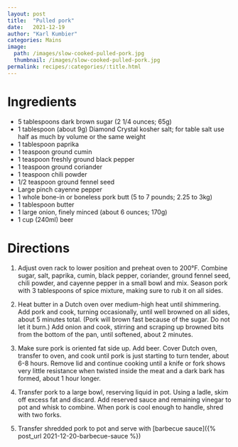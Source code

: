 ```yaml
---
layout: post
title:  "Pulled pork"
date:   2021-12-19
author: "Karl Kumbier"
categories: Mains
image:
  path: /images/slow-cooked-pulled-pork.jpg
  thumbnail: /images/slow-cooked-pulled-pork.jpg
permalink: recipes/:categories/:title.html
---
```


# Ingredients
* 5 tablespoons dark brown sugar (2 1/4 ounces; 65g)
* 1 tablespoon (about 9g) Diamond Crystal kosher salt; for table salt use half as much by volume or the same weight
* 1 tablespoon paprika
* 1 teaspoon ground cumin
* 1 teaspoon freshly ground black pepper
* 1 teaspoon ground coriander
* 1 teaspoon chili powder
* 1/2 teaspoon ground fennel seed
* Large pinch cayenne pepper
* 1 whole bone-in or boneless pork butt (5 to 7 pounds; 2.25 to 3kg)
* 1 tablespoon butter
* 1 large onion, finely minced (about 6 ounces; 170g)
* 1 cup (240ml) beer

# Directions

1. Adjust oven rack to lower position and preheat oven to 200°F. Combine
   sugar, salt, paprika, cumin, black pepper, coriander, ground fennel seed,
chili powder, and cayenne pepper in a small bowl and mix. Season pork with 3
tablespoons of spice mixture, making sure to rub it on all sides.

2. Heat butter in a Dutch oven over medium-high heat until shimmering. Add pork
   and cook, turning occasionally, until well browned on all sides, about 5
minutes total. (Pork will brown fast because of the sugar. Do not let it burn.)
Add onion and cook, stirring and scraping up browned bits from the bottom of the
pan, until softened, about 2 minutes.

3. Make sure pork is oriented fat side up. Add beer. Cover Dutch oven, transfer
   to oven, and cook until pork is just starting to turn tender, about 6-8
hours.  Remove lid and continue cooking until a knife or fork shows very little
resistance when twisted inside the meat and a dark bark has formed, about 1 hour
longer.  

4. Transfer pork to a large bowl, reserving liquid in pot. Using a ladle, skim off
excess fat and discard. Add reserved sauce and remaining vinegar to pot and
whisk to combine. When pork is cool enough to handle, shred with two forks.

5. Transfer shredded pork to pot and serve with [barbecue sauce]({% post_url
   2021-12-20-barbecue-sauce %})
